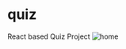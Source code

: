 # quiz
React based Quiz Project
![home](https://github.com/Taniya-12/quiz/assets/88928292/6cf9d0ba-5022-413f-876a-e547d1021c2d)


